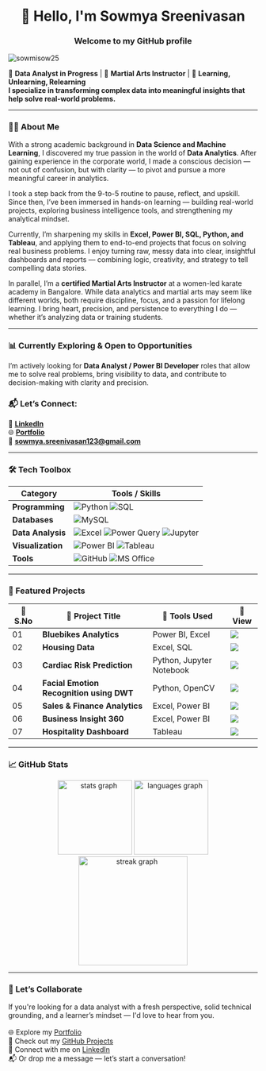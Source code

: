 <h1 align="center">👋 Hello, I'm Sowmya Sreenivasan</h1>
<h3 align="center">Welcome to my GitHub profile</h3>

<p align="left"> 
  <img src="https://komarev.com/ghpvc/?username=sowmisow25&label=Profile%20views&color=0e75b6&style=flat" alt="sowmisow25" /> 
</p>

🎯 **Data Analyst in Progress** | 🥋 **Martial Arts Instructor** | 🌱 **Learning, Unlearning, Relearning**<br/>
**I specialize in transforming complex data into meaningful insights that help solve real-world problems.**

<hr>

### 👩‍💻 About Me

With a strong academic background in **Data Science and Machine Learning**, I discovered my true passion in the world of **Data Analytics**. After gaining experience in the corporate world, I made a conscious decision — not out of confusion, but with clarity — to pivot and pursue a more meaningful career in analytics.

I took a step back from the 9-to-5 routine to pause, reflect, and upskill. Since then, I’ve been immersed in hands-on learning — building real-world projects, exploring business intelligence tools, and strengthening my analytical mindset.

Currently, I’m sharpening my skills in **Excel, Power BI, SQL, Python, and Tableau**, and applying them to end-to-end projects that focus on solving real business problems. I enjoy turning raw, messy data into clear, insightful dashboards and reports — combining logic, creativity, and strategy to tell compelling data stories.

In parallel, I’m a **certified Martial Arts Instructor** at a women-led karate academy in Bangalore. While data analytics and martial arts may seem like different worlds, both require discipline, focus, and a passion for lifelong learning. I bring heart, precision, and persistence to everything I do — whether it’s analyzing data or training students.

---

### 📊 Currently Exploring & Open to Opportunities  
I’m actively looking for **Data Analyst / Power BI Developer** roles that allow me to solve real problems, bring visibility to data, and contribute to decision-making with clarity and precision.

### 📬 Let’s Connect:  
🔗 [**LinkedIn**](https://www.linkedin.com/in/sowmya-sreenivasan/)  
🌐 [**Portfolio**](https://codebasics.io/portfolio/Sowmya-Sreenivasan)  
📩 **sowmya.sreenivasan123@gmail.com**

---

### 🛠 Tech Toolbox

| **Category**     | **Tools / Skills** |
|------------------|--------------------|
| **Programming**  | ![Python](https://img.shields.io/badge/Python-14354C?style=for-the-badge&logo=python&logoColor=white) ![SQL](https://img.shields.io/badge/SQL-4479A1?style=for-the-badge&logo=mysql&logoColor=white) |
| **Databases**    | ![MySQL](https://img.shields.io/badge/MySQL-00758F?style=for-the-badge&logo=mysql&logoColor=white) |
| **Data Analysis**| ![Excel](https://img.shields.io/badge/Excel-217346?style=for-the-badge&logo=microsoft-excel&logoColor=white) ![Power Query](https://img.shields.io/badge/Power%20Query-0078D4?style=for-the-badge&logo=powerbi&logoColor=white) ![Jupyter](https://img.shields.io/badge/Jupyter-F37626?style=for-the-badge&logo=jupyter&logoColor=white) |
| **Visualization**| ![Power BI](https://img.shields.io/badge/Power%20BI-F2C811?style=for-the-badge&logo=powerbi&logoColor=black) ![Tableau](https://img.shields.io/badge/Tableau-E97627?style=for-the-badge&logo=tableau&logoColor=white) |
| **Tools**        | ![GitHub](https://img.shields.io/badge/GitHub-181717?style=for-the-badge&logo=github&logoColor=white) ![MS Office](https://img.shields.io/badge/MS%20Office-D83B01?style=for-the-badge&logo=microsoft&logoColor=white) |

---

### 🚀 Featured Projects

<table>
  <thead>
    <tr>
      <th>🔢 S.No</th>
      <th>📌 Project Title</th>
      <th>🧰 Tools Used</th>
      <th>🔗 View</th>
    </tr>
  </thead>
  <tbody>
    <tr>
      <td>01</td>
      <td><strong>Bluebikes Analytics</strong></td>
      <td>Power BI, Excel</td>
      <td>
        <a href="https://github.com/sowmisow25/Bluebikes-Analytics" target="_blank">
          <img src="https://img.shields.io/badge/GitHub-Repository-blue?logo=github" />
        </a>
      </td>
    </tr>
    <tr>
      <td>02</td>
      <td><strong>Housing Data</strong></td>
      <td>Excel, SQL</td>
      <td>
        <a href="https://github.com/sowmisow25/Housing-Data-ML-" target="_blank">
          <img src="https://img.shields.io/badge/GitHub-Repository-blue?logo=github" />
        </a>
      </td>
    </tr>
    <tr>
      <td>03</td>
      <td><strong>Cardiac Risk Prediction</strong></td>
      <td>Python, Jupyter Notebook</td>
      <td>
        <a href="https://github.com/sowmisow25/Cardiac-Risk-Prediction" target="_blank">
          <img src="https://img.shields.io/badge/GitHub-Repository-blue?logo=github" />
        </a>
      </td>
    </tr>
    <tr>
      <td>04</td>
      <td><strong>Facial Emotion Recognition using DWT</strong></td>
      <td>Python, OpenCV</td>
      <td>
        <a href="https://github.com/sowmisow25/Facial-Emotion-Recognition-Using-Discrete-Wavelet-Transform-DWT-" target="_blank">
          <img src="https://img.shields.io/badge/GitHub-Repository-blue?logo=github" />
        </a>
      </td>
    </tr>
    <tr>
      <td>05</td>
      <td><strong>Sales & Finance Analytics</strong></td>
      <td>Excel, Power BI</td>
      <td>
        <a href="https://github.com/sowmisow25/Sales-Analytics" target="_blank">
          <img src="https://img.shields.io/badge/GitHub-Repository-blue?logo=github" />
        </a>
      </td>
    </tr>
    <tr>
      <td>06</td>
      <td><strong>Business Insight 360</strong></td>
      <td>Excel, Power BI</td>
      <td>
        <a href="https://github.com/sowmisow25/Business_Insight_360" target="_blank">
          <img src="https://img.shields.io/badge/GitHub-Repository-blue?logo=github" />
        </a>
      </td>
    </tr>
    <tr>
      <td>07</td>
      <td><strong>Hospitality Dashboard</strong></td>
      <td>Tableau</td>
      <td>
        <a href="https://github.com/sowmisow25/Hospitality-Dashboard" target="_blank">
          <img src="https://img.shields.io/badge/GitHub-Repository-blue?logo=github" />
        </a>
      </td>
    </tr>
  </tbody>
</table>

---

<h3 align="left">📈 GitHub Stats</h3>

<div align="center">
  <img src="https://github-readme-stats.vercel.app/api?username=sowmisow25&hide_title=false&hide_rank=false&show_icons=true&include_all_commits=true&count_private=true&disable_animations=false&theme=dracula&locale=en&hide_border=false&order=1" height="150" alt="stats graph" />
  
  <img src="https://github-readme-stats.vercel.app/api/top-langs?username=sowmisow25&locale=en&hide_title=false&layout=compact&card_width=320&langs_count=5&theme=dracula&hide_border=false&order=2" height="150" alt="languages graph" />
</div>

<div align="center">
  <img src="https://streak-stats.demolab.com?user=sowmisow25&locale=en&mode=daily&theme=dark&hide_border=false&border_radius=5&order=3" height="220" alt="streak graph" />
</div>

---

<h3 align="left">🤝 Let’s Collaborate</h3>

<p>
  If you're looking for a data analyst with a fresh perspective, solid technical grounding, and a learner’s mindset — I'd love to hear from you.<br><br>
  🌐 Explore my <a href="https://codebasics.io/portfolio/Sowmya-Sreenivasan" target="_blank">Portfolio</a><br>
  📂 Check out my <a href="https://github.com/sowmisow25" target="_blank">GitHub Projects</a><br>
  💼 Connect with me on <a href="https://www.linkedin.com/in/sowmya-sreenivasan/" target="_blank">LinkedIn</a><br>
  📬 Or drop me a message — let’s start a conversation!
</p>
